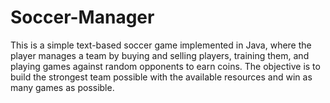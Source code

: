 # Soccer-Manager
This is a simple text-based soccer game implemented in Java, where the player manages a team by buying and selling players, training them, and playing games against random opponents to earn coins. The objective is to build the strongest team possible with the available resources and win as many games as possible.
